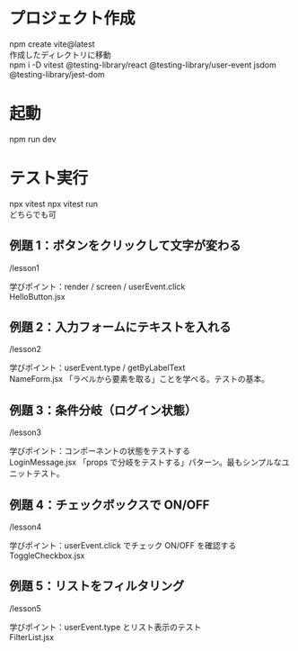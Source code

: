 # プロジェクト作成

npm create vite@latest  
作成したディレクトリに移動  
npm i -D vitest @testing-library/react @testing-library/user-event jsdom @testing-library/jest-dom

# 起動

npm run dev

# テスト実行

npx vitest
npx vitest run  
どちらでも可

## 例題 1：ボタンをクリックして文字が変わる

/lesson1

学びポイント：render / screen / userEvent.click  
HelloButton.jsx

## 例題 2：入力フォームにテキストを入れる

/lesson2

学びポイント：userEvent.type / getByLabelText  
NameForm.jsx
「ラベルから要素を取る」ことを学べる。テストの基本。

## 例題 3：条件分岐（ログイン状態）

/lesson3

学びポイント：コンポーネントの状態をテストする  
LoginMessage.jsx
「props で分岐をテストする」パターン。最もシンプルなユニットテスト。

## 例題 4：チェックボックスで ON/OFF

/lesson4

学びポイント：userEvent.click でチェック ON/OFF を確認する  
ToggleCheckbox.jsx

## 例題 5：リストをフィルタリング

/lesson5

学びポイント：userEvent.type とリスト表示のテスト  
FilterList.jsx
